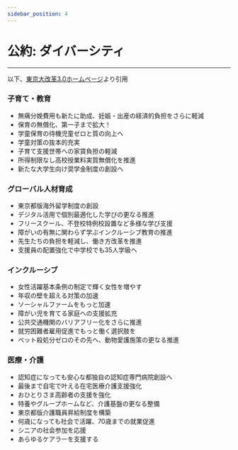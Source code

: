 ```yaml
---
sidebar_position: 4
---
```


# 公約: ダイバーシティ
-----------------------

以下、[東京大改革3.0ホームページ](https://www.yuriko.or.jp/policy)より引用

### 子育て・教育
- 無痛分娩費用も新たに助成、妊娠・出産の経済的負担をさらに軽減
- 保育の無償化、第一子まで拡大！
- 学童保育の待機児童ゼロと質の向上へ
- 学童対策の抜本的充実
- 子育て支援世帯への家賃負担の軽減
- 所得制限なし高校授業料実質無償化を推進
- 新たな大学生向け奨学金制度の創設へ

### グローバル人材育成
- 東京都版海外留学制度の創設
- デジタル活用で個別最適化した学びの更なる推進
- フリースクール、不登校特例校設置など多様な学び支援
- 障がいの有無に関わらず学ぶインクルーシブ教育の推進
- 先生たちの負担を軽減し、働き方改革を推進
- 支援員の配置強化で中学校でも35人学級へ

### インクルーシブ
- 女性活躍基本条例の制定で輝く女性を増やす
- 年収の壁を超える対策の加速
- ソーシャルファームをもっと加速
- 障がい児を育てる家庭への支援拡充
- 公共交通機関のバリアフリー化をさらに推進
- 就労困難者雇用促進でもっと働く選択肢を
- ペット殺処分ゼロのその先へ、動物愛護施策の更なる推進

### 医療・介護
- 認知症になっても安心な都独自の認知症専門病院創設へ
- 最後まで自宅で叶える在宅医療介護支援強化
- おひとりさま高齢者の支援を強化
- 特養やグループホームなど、介護基盤の更なる整備
- 東京都版介護職員昇給制度を構築
- 何歳になっても社会で活躍、70歳までの就業促進
- シニアの社会参加を応援
- あらゆるケアラーを支援する
